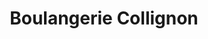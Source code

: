 ---
title: "Boulangerie Collignon"
url: /villemeux-sur-eure/boulangerie-collignon/
shop: Bäckerei
---